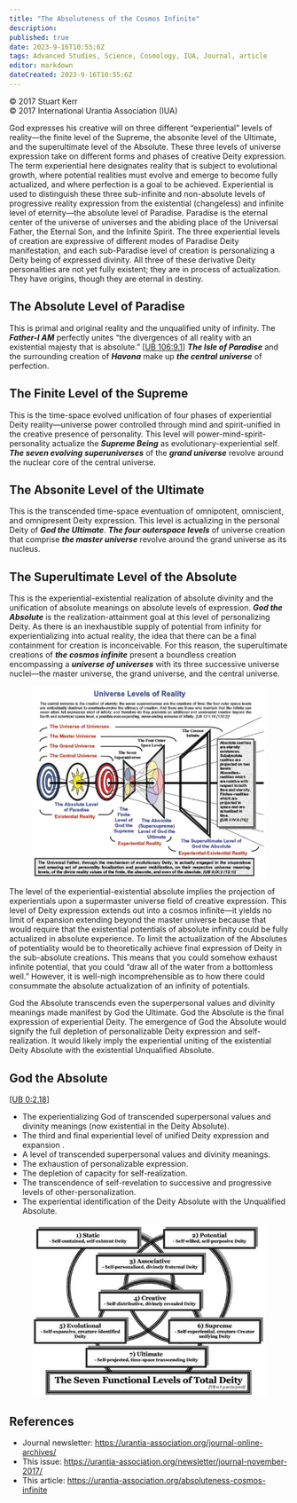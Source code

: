 ```yaml
---
title: "The Absoluteness of the Cosmos Infinite"
description: 
published: true
date: 2023-9-16T10:55:6Z
tags: Advanced Studies, Science, Cosmology, IUA, Journal, article
editor: markdown
dateCreated: 2023-9-16T10:55:6Z
---
```


<p class="v-card v-sheet theme--light gray lighten-3 px-2">© 2017 Stuart Kerr<br>© 2017 International Urantia Association (IUA)</p>

God expresses his creative will on three different “experiential” levels of reality—the finite level of the Supreme, the absonite level of the Ultimate, and the superultimate level of the Absolute. These three levels of universe expression take on different forms and phases of creative Deity expression. The term experiential here designates reality that is subject to evolutional growth, where potential realities must evolve and emerge to become fully actualized, and where perfection is a goal to be achieved. Experiential is used to distinguish these three sub-infinite and non-absolute levels of progressive reality expression from the existential (changeless) and infinite level of eternity—the absolute level of Paradise. Paradise is the eternal center of the universe of universes and the abiding place of the Universal Father, the Eternal Son, and the Infinite Spirit. The three experiential levels of creation are expressive of different modes of Paradise Deity manifestation, and each sub-Paradise level of creation is personalizing a Deity being of expressed divinity. All three of these derivative Deity personalities are not yet fully existent; they are in process of actualization. They have origins, though they are eternal in destiny.

## The Absolute Level of Paradise

This is primal and original reality and the unqualified unity of infinity. The **_Father-I AM_** perfectly unites “the divergences of all reality with an existential majesty that is absolute.” [[UB 106:9.1](/en/The_Urantia_Book/106#p9_1)] **_The Isle of Paradise_** and the surrounding creation of **_Havona_** make up **_the central universe_** of perfection.

## The Finite Level of the Supreme

This is the time-space evolved unification of four phases of experiential Deity reality—universe power controlled through mind and spirit-unified in the creative presence of personality. This level will power-mind-spirit-personality actualize the **_Supreme Being_** as evolutionary-experiential self. **_The seven evolving superuniverses_** of the **_grand universe_** revolve around the nuclear core of the central universe.

## The Absonite Level of the Ultimate

This is the transcended time-space eventuation of omnipotent, omniscient, and omnipresent Deity expression. This level is actualizing in the personal Deity of **_God the Ultimate_**. **_The four outerspace levels_** of universe creation that comprise **_the master universe_** revolve around the grand universe as its nucleus.

## The Superultimate Level of the Absolute

This is the experiential-existential realization of absolute divinity and the unification of absolute meanings on absolute levels of expression. **_God the Absolute_** is the realization-attainment goal at this level of personalizing Deity. As there is an inexhaustible supply of potential from infinity for experientializing into actual reality, the idea that there can be a final containment for creation is inconceivable. For this reason, the superultimate creations of **_the cosmos infinite_** present a boundless creation encompassing a **_universe of universes_** with its three successive universe nuclei—the master universe, the grand universe, and the central universe.

<figure id="Figure_1" class="image urantiapedia">
<img src="../../../image/article/IUA_Journal/Absolute1.jpg">
</figure>

The level of the experiential-existential absolute implies the projection of experientials upon a supermaster universe field of creative expression. This level of Deity expression extends out into a cosmos infinite—it yields no limit of expansion extending beyond the master universe because that would require that the existential potentials of absolute infinity could be fully actualized in absolute experience. To limit the actualization of the Absolutes of potentiality would be to theoretically achieve final expression of Deity in the sub-absolute creations. This means that you could somehow exhaust infinite potential, that you could “draw all of the water from a bottomless well.” However, it is well-nigh incomprehensible as to how there could consummate the absolute actualization of an infinity of potentials.

God the Absolute transcends even the superpersonal values and divinity meanings made manifest by God the Ultimate. God the Absolute is the final expression of experiential Deity. The emergence of God the Absolute would signify the full depletion of personalizable Deity expression and self-realization. It would likely imply the experiential uniting of the existential Deity Absolute with the existential Unqualified Absolute.

## **God the Absolute**

[[UB 0:2.18](/en/The_Urantia_Book/0#p2_18)]

- The experientializing God of transcended superpersonal values and divinity meanings (now existential in the Deity Absolute).
- The third and final experiential level of unified Deity expression and expansion .
- A level of transcended superpersonal values and divinity meanings.
- The exhaustion of personalizable expression.
- The depletion of capacity for self-realization.
- The transcendence of self-revelation to successive and progressive levels of other-personalization.
- The experiential identification of the Deity Absolute with the Unqualified Absolute.

<figure id="Figure_2" class="image urantiapedia">
<img src="../../../image/article/IUA_Journal/Absolute2.jpg">
</figure>

## References

- Journal newsletter: https://urantia-association.org/journal-online-archives/
- This issue: https://urantia-association.org/newsletter/journal-november-2017/
- This article: https://urantia-association.org/absoluteness-cosmos-infinite